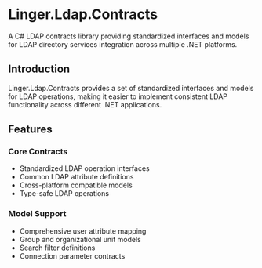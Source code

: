 ﻿# Linger.Ldap.Contracts

A C# LDAP contracts library providing standardized interfaces and models for LDAP directory services integration across multiple .NET platforms.

## Introduction

Linger.Ldap.Contracts provides a set of standardized interfaces and models for LDAP operations, making it easier to implement consistent LDAP functionality across different .NET applications.

## Features

### Core Contracts
- Standardized LDAP operation interfaces
- Common LDAP attribute definitions
- Cross-platform compatible models
- Type-safe LDAP operations

### Model Support
- Comprehensive user attribute mapping
- Group and organizational unit models
- Search filter definitions
- Connection parameter contracts